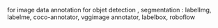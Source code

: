 for image data annotation for objet detection , segmentation : labelImg, labelme, coco-annotator, vggimage annotator, labelbox, roboflow